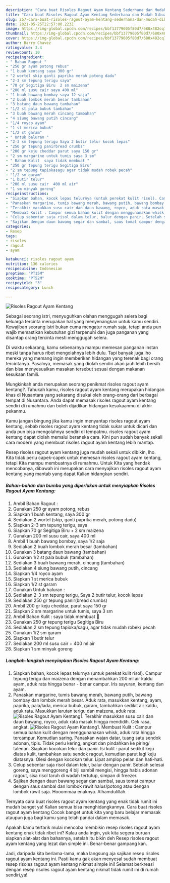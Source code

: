 ```yaml
---
description: "Cara buat Risoles Ragout Ayam Kentang Sederhana dan Mudah Dibuat"
title: "Cara buat Risoles Ragout Ayam Kentang Sederhana dan Mudah Dibuat"
slug: 257-cara-buat-risoles-ragout-ayam-kentang-sederhana-dan-mudah-dibuat
date: 2021-05-25T22:57:00.223Z
image: https://img-global.cpcdn.com/recipes/bbf13779605f80d7/680x482cq70/risoles-ragout-ayam-kentang-foto-resep-utama.jpg
thumbnail: https://img-global.cpcdn.com/recipes/bbf13779605f80d7/680x482cq70/risoles-ragout-ayam-kentang-foto-resep-utama.jpg
cover: https://img-global.cpcdn.com/recipes/bbf13779605f80d7/680x482cq70/risoles-ragout-ayam-kentang-foto-resep-utama.jpg
author: Barry Chavez
ratingvalue: 3.4
reviewcount: 10
recipeingredient:
- " Bahan Ragout "
- "250 gr ayam potong rebus"
- "1 buah kentang saya 300 gr"
- "2 wortel skip ganti paprika merah potong dadu"
- "2-3 sm tepung terigu saya"
- "70 gr Segitiga Biru  2 sm maizena"
- "200 ml susu cair saya 400 ml"
- "1 buah bawang bombay saya 12 saja"
- "2 buah lombok merah besar tambahan"
- "3 batang daun bawang tambahan"
- "1/2 st pala bubuk tambahan"
- "3 buah bawang merah cincang tambahan"
- "4 siung bawang putih cincang"
- "1/4 royco ayam"
- "1 st merica bubuk"
- "1/2 st garam"
- " Untuk baluran "
- "2-3 sm tepung terigu Saya 2 butir telur kocok lepas"
- "250 gr tepung panirbread crumbs"
- "200 gr keju cheddar parut saya 150 gr"
- "2 sm margarine untuk tumis saya 3 sm"
- " Bahan Kulit  saya tidak membuat "
- "250 gr tepung terigu Segitiga Biru"
- "2 sm tepung tapiokasagu agar tidak mudah robek pecah"
- "1/2 sm garam"
- "1 butir telur"
- "200 ml susu cair  400 ml air"
- "1 sm minyak goreng"
recipeinstructions:
- "Siapkan bahan, kocok lepas telurnya (untuk perekat kulit risol). Campur tepung terigu dan maizena dengan menambahkan 200 ml air kaldu ayam, aduk rata hingga benar - benar campur. Iris sayuran, kentang dan ayam."
- "Panaskan margarine, tumis bawang merah, bawang putih, bawang bombay dan lombok merah besar. Aduk rata, masukkan kentang, ayam, paprika, pala/lada, merica bubuk, garam, tambahkan sedikit air kaldu, aduk rata. Masukkan larutan terigu dan maizena, aduk rata."
- "Terakhir masukkan susu cair dan daun bawang, royco, aduk rata masak hingga mendidih. Cek rasa, angkat."
- "Membuat Kulit : Campur semua bahan kulit dengan menggunanakan whisk, aduk rata hingga tercampur. Kemudian saring. Panaskan wajan datar, tuang satu sendok adonan, tipis. Tidak perlu kering, angkat dan pindahkan ke piring/ talenan. Siapkan kocokan telur dan panir. Isi kulit : parut sedikit keju diatas kulit, tambahkan satu sendok ragout, kemudian parut lagi keju diatasnya. Olesi dengan kocokan telur. Lipat amplop pelan dan hati-hati."
- "Celup sebentar saja risol dalam telur, balur dengan panir. Setelah selesai goreng, saya menggoreng 4 biji sambil mengisi, hingga habis adonan ragout, sisa risol taruh di wadah tertutup, simpan di freezer."
- "Sajikan dengan daun bawang segar dan sambal, saus tomat campur dengan saus sambal dan lombok rawit halus/potong atau dengan lombok rawit saja. Hooommaa enaknya. Alhamdulillah."
categories:
- Resep
tags:
- risoles
- ragout
- ayam

katakunci: risoles ragout ayam 
nutrition: 136 calories
recipecuisine: Indonesian
preptime: "PT15M"
cooktime: "PT52M"
recipeyield: "3"
recipecategory: Lunch

---
```



![Risoles Ragout Ayam Kentang](https://img-global.cpcdn.com/recipes/bbf13779605f80d7/680x482cq70/risoles-ragout-ayam-kentang-foto-resep-utama.jpg)

Sebagai seorang istri, menyuguhkan olahan menggugah selera bagi keluarga tercinta merupakan hal yang menyenangkan untuk kamu sendiri. Kewajiban seorang istri bukan cuma mengatur rumah saja, tetapi anda pun wajib memastikan kebutuhan gizi terpenuhi dan juga panganan yang disantap orang tercinta mesti menggugah selera.

Di waktu  sekarang, kamu sebenarnya mampu memesan panganan instan meski tanpa harus ribet mengolahnya lebih dulu. Tapi banyak juga lho mereka yang memang ingin memberikan hidangan yang terenak bagi orang tercintanya. Pasalnya, memasak yang diolah sendiri akan jauh lebih bersih dan bisa menyesuaikan masakan tersebut sesuai dengan makanan kesukaan famili. 



Mungkinkah anda merupakan seorang penikmat risoles ragout ayam kentang?. Tahukah kamu, risoles ragout ayam kentang merupakan hidangan khas di Nusantara yang sekarang disukai oleh orang-orang dari berbagai tempat di Nusantara. Anda dapat memasak risoles ragout ayam kentang sendiri di rumahmu dan boleh dijadikan hidangan kesukaanmu di akhir pekanmu.

Kamu jangan bingung jika kamu ingin menyantap risoles ragout ayam kentang, sebab risoles ragout ayam kentang tidak sukar untuk dicari dan anda pun bisa mengolahnya sendiri di tempatmu. risoles ragout ayam kentang dapat diolah memalui beraneka cara. Kini pun sudah banyak sekali cara modern yang membuat risoles ragout ayam kentang lebih mantap.

Resep risoles ragout ayam kentang juga mudah sekali untuk dibikin, lho. Kita tidak perlu capek-capek untuk memesan risoles ragout ayam kentang, tetapi Kita mampu membuatnya di rumahmu. Untuk Kita yang hendak mencobanya, dibawah ini merupakan cara menyajikan risoles ragout ayam kentang yang mantab yang dapat Kalian hidangkan sendiri.

<!--inarticleads1-->

##### Bahan-bahan dan bumbu yang diperlukan untuk menyiapkan Risoles Ragout Ayam Kentang:

1. Ambil  Bahan Ragout :
1. Gunakan 250 gr ayam potong, rebus
1. Siapkan 1 buah kentang, saya 300 gr
1. Sediakan 2 wortel (skip, ganti paprika merah, potong dadu)
1. Siapkan 2-3 sm tepung terigu, saya
1. Siapkan 70 gr Segitiga Biru + 2 sm maizena
1. Gunakan 200 ml susu cair, saya 400 ml
1. Ambil 1 buah bawang bombay, saya 1/2 saja
1. Sediakan 2 buah lombok merah besar (tambahan)
1. Gunakan 3 batang daun bawang (tambahan)
1. Gunakan 1/2 st pala bubuk (tambahan)
1. Sediakan 3 buah bawang merah, cincang (tambahan)
1. Sediakan 4 siung bawang putih, cincang
1. Siapkan 1/4 royco ayam
1. Siapkan 1 st merica bubuk
1. Siapkan 1/2 st garam
1. Gunakan  Untuk baluran :
1. Sediakan 2-3 sm tepung terigu, Saya 2 butir telur, kocok lepas
1. Sediakan 250 gr tepung panir(bread crumbs)
1. Ambil 200 gr keju cheddar, parut saya 150 gr
1. Siapkan 2 sm margarine untuk tumis, saya 3 sm
1. Ambil  Bahan Kulit : saya tidak membuat 🤗
1. Gunakan 250 gr tepung terigu Segitiga Biru
1. Sediakan 2 sm tepung tapioka/sagu, agar tidak mudah robek/ pecah
1. Gunakan 1/2 sm garam
1. Siapkan 1 butir telur
1. Sediakan 200 ml susu cair + 400 ml air
1. Siapkan 1 sm minyak goreng




<!--inarticleads2-->

##### Langkah-langkah menyiapkan Risoles Ragout Ayam Kentang:

1. Siapkan bahan, kocok lepas telurnya (untuk perekat kulit risol). Campur tepung terigu dan maizena dengan menambahkan 200 ml air kaldu ayam, aduk rata hingga benar - benar campur. Iris sayuran, kentang dan ayam.
1. Panaskan margarine, tumis bawang merah, bawang putih, bawang bombay dan lombok merah besar. Aduk rata, masukkan kentang, ayam, paprika, pala/lada, merica bubuk, garam, tambahkan sedikit air kaldu, aduk rata. Masukkan larutan terigu dan maizena, aduk rata.
<img src="//assets-global.cpcdn.com/assets/icons/button_play-2c75c40dde080a61004c1f40b05d8f140eaff45d7e9e6481dc71c63d2e7c4909.png" alt="Risoles Ragout Ayam Kentang">1. Terakhir masukkan susu cair dan daun bawang, royco, aduk rata masak hingga mendidih. Cek rasa, angkat.
<img src="//assets-global.cpcdn.com/assets/icons/button_play-2c75c40dde080a61004c1f40b05d8f140eaff45d7e9e6481dc71c63d2e7c4909.png" alt="Risoles Ragout Ayam Kentang">1. Membuat Kulit : Campur semua bahan kulit dengan menggunanakan whisk, aduk rata hingga tercampur. Kemudian saring. Panaskan wajan datar, tuang satu sendok adonan, tipis. Tidak perlu kering, angkat dan pindahkan ke piring/ talenan. Siapkan kocokan telur dan panir. Isi kulit : parut sedikit keju diatas kulit, tambahkan satu sendok ragout, kemudian parut lagi keju diatasnya. Olesi dengan kocokan telur. Lipat amplop pelan dan hati-hati.
1. Celup sebentar saja risol dalam telur, balur dengan panir. Setelah selesai goreng, saya menggoreng 4 biji sambil mengisi, hingga habis adonan ragout, sisa risol taruh di wadah tertutup, simpan di freezer.
1. Sajikan dengan daun bawang segar dan sambal, saus tomat campur dengan saus sambal dan lombok rawit halus/potong atau dengan lombok rawit saja. Hooommaa enaknya. Alhamdulillah.




Ternyata cara buat risoles ragout ayam kentang yang enak tidak rumit ini mudah banget ya! Kalian semua bisa menghidangkannya. Cara buat risoles ragout ayam kentang Cocok banget untuk kita yang baru belajar memasak ataupun juga bagi kamu yang telah pandai dalam memasak.

Apakah kamu tertarik mulai mencoba membikin resep risoles ragout ayam kentang enak tidak ribet ini? Kalau anda ingin, yuk kita segera buruan siapkan alat-alat dan bahannya, setelah itu bikin deh Resep risoles ragout ayam kentang yang lezat dan simple ini. Benar-benar gampang kan. 

Jadi, daripada kita berlama-lama, maka langsung aja sajikan resep risoles ragout ayam kentang ini. Pasti kamu gak akan menyesal sudah membuat resep risoles ragout ayam kentang nikmat simple ini! Selamat berkreasi dengan resep risoles ragout ayam kentang nikmat tidak rumit ini di rumah sendiri,ya!.

